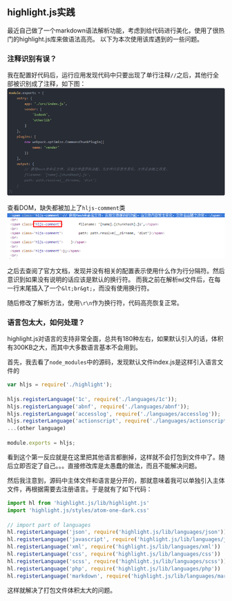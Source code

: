 ## highlight.js实践

最近自己做了一个markdown语法解析功能，考虑到给代码进行美化，使用了很热门的highlight.js库来做语法高亮。
以下为本次使用该库遇到的一些问题。

### 注释识别有误？

我在配置好代码后，运行应用发现代码中只要出现了单行注释`//`之后，其他行全部被识别成了注释，如下图：
![Pic 1](/static/articles/highlight-practice/article1.png)

查看DOM，缺失都被加上了`hljs-comment`类
![Pic 2](/static/articles/highlight-practice/article2.png)

之后去查阅了官方文档，发现并没有相关的配置表示使用什么作为行分隔符。然后意识到如果没有说明的话应该是默认的换行符。
而我之前在解析`md`文件后，在每一行末尾插入了一个`&lt;br&gt;`，而没有使用换行符。

随后修改了解析方法，使用`\r\n`作为换行符，代码高亮恢复正常。

### 语言包太大，如何处理？

highlight.js对语言的支持非常全面，总共有180种左右，如果默认引入的话，体积有300KB之大，而其中大多数语言基本不会用到。

首先，我去看了`node_modules`中的源码，发现默认文件index.js是这样引入语言文件的

```javascript
var hljs = require('./highlight');

hljs.registerLanguage('1c', require('./languages/1c'));
hljs.registerLanguage('abnf', require('./languages/abnf'));
hljs.registerLanguage('accesslog', require('./languages/accesslog'));
hljs.registerLanguage('actionscript', require('./languages/actionscript'));
...(other language)

module.exports = hljs;
```
看到这个第一反应就是在这里把其他语言都删掉，这样就不会打包到文件中了。随后立即否定了自己。。。直接修改库是太愚蠢的做法，而且不能解决问题。

然后我注意到，源码中主体文件和语言是分开的，那就意味着我可以单独引入主体文件，再根据需要去注册语言。于是就有了如下代码：

```javascript
import hl from 'highlight.js/lib/highlight.js'
import 'highlight.js/styles/atom-one-dark.css'

// import part of languages
hl.registerLanguage('json', require('highlight.js/lib/languages/json'))
hl.registerLanguage('javascript', require('highlight.js/lib/languages/javascript'))
hl.registerLanguage('xml', require('highlight.js/lib/languages/xml'))
hl.registerLanguage('css', require('highlight.js/lib/languages/css'))
hl.registerLanguage('scss', require('highlight.js/lib/languages/scss'))
hl.registerLanguage('php', require('highlight.js/lib/languages/php'))
hl.registerLanguage('markdown', require('highlight.js/lib/languages/markdown'))

```
这样就解决了打包文件体积太大的问题。

